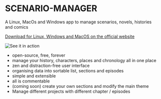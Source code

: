  # SCENARIO-MANAGER

A Linux, MacOs and Windows app to manage scenarios, novels, histories and comics

[Download for Linux, Windows and MacOS on the official website](http:scenario-manager.net)

![See it in action](https://s5.gifyu.com/images/demobe7e8bfa215866dd.gif)

* open-source, free, forever
* manage your history, characters, places and chronology all in one place
* zen and distraction-free user interface
* organising data into sortable list, sections and episodes
* simple and extensible
* all is commentable
* (coming soon) create your own sections and modify the main theme
* Manage different projects with different chapter / episodes
